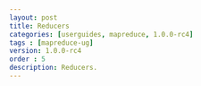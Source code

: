 ```yaml
---
layout: post
title: Reducers
categories: [userguides, mapreduce, 1.0.0-rc4]
tags : [mapreduce-ug]
version: 1.0.0-rc4
order : 5
description: Reducers.
---
```

